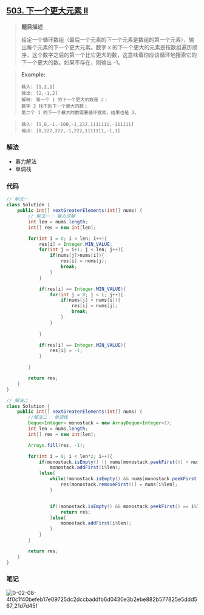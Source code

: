 ## [503. 下一个更大元素 II](https://leetcode-cn.com/problems/next-greater-element-ii/)

> **题目描述**
>
> 给定一个循环数组（最后一个元素的下一个元素是数组的第一个元素），输出每个元素的下一个更大元素。数字 x 的下一个更大的元素是按数组遍历顺序，这个数字之后的第一个比它更大的数，这意味着你应该循环地搜索它的下一个更大的数。如果不存在，则输出 -1。
>

> **Example:**
>
> ```
> 输入: [1,2,1]
> 输出: [2,-1,2]
> 解释: 第一个 1 的下一个更大的数是 2；
> 数字 2 找不到下一个更大的数； 
> 第二个 1 的下一个最大的数需要循环搜索，结果也是 2。
> ```

> ```
> 输入: [1,8,-1,-100,-1,222,1111111,-111111]
> 输出: [8,222,222,-1,222,1111111,-1,1]
> ```


### 解法

- 暴力解法
- 单调栈

### 代码

```java
// 解法一
class Solution {
    public int[] nextGreaterElements(int[] nums) {
        // 解法一： 暴力求解
        int len = nums.length;
        int[] res = new int[len];

        for(int i = 0; i < len; i++){
            res[i] = Integer.MIN_VALUE;
            for(int j = i+1; j < len; j++){
                if(nums[j]>nums[i]){
                    res[i] = nums[j];
                    break;
                }
            }

            if(res[i] == Integer.MIN_VALUE){
                for(int j = 0; j < i; j++){
                    if(nums[j] > nums[i]){
                        res[i] = nums[j];
                        break;
                    }
                }
            
            }

            if(res[i] == Integer.MIN_VALUE){
                res[i] = -1;
            }

        }

        return res;
    }
}
```

```java
// 解法二
class Solution {
    public int[] nextGreaterElements(int[] nums) {
        //解法二： 单调栈
        Deque<Integer> monostack = new ArrayDeque<Integer>();
        int len = nums.length;
        int[] res = new int[len];

        Arrays.fill(res, -1);

        for(int i = 0; i < len*2; i++){
            if(monostack.isEmpty() || nums[monostack.peekFirst()] > nums[i%len]){
                monostack.addFirst(i%len);
            }else{
                while(!monostack.isEmpty() && nums[monostack.peekFirst()] < nums[i%len]){
                    res[monostack.removeFirst()] = nums[i%len];
                }


                if(!monostack.isEmpty() && monostack.peekFirst() == i%len){
                    return res;
                }else{
                    monostack.addFirst(i%len);
                }
            }
        }

        return res;
    }
}
```

### 笔记

![0-02-08-4f0c1f40befeb17e09725dc2dccbaddfb6d0430e3b2ebe882b577825e5ddd567_21d7d45f](https://i.loli.net/2020/09/30/T6utAidgD8Lklzs.jpg)
